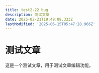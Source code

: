 ```yaml
---
title: test2-22 bug
description: 测试文章
date: 2025-02-21T19:49:08.333Z
lastModified: '2025-06-15T05:47:28.966Z'
---
```


# 测试文章

这是一个测试文章，用于测试文章编辑功能。

 

